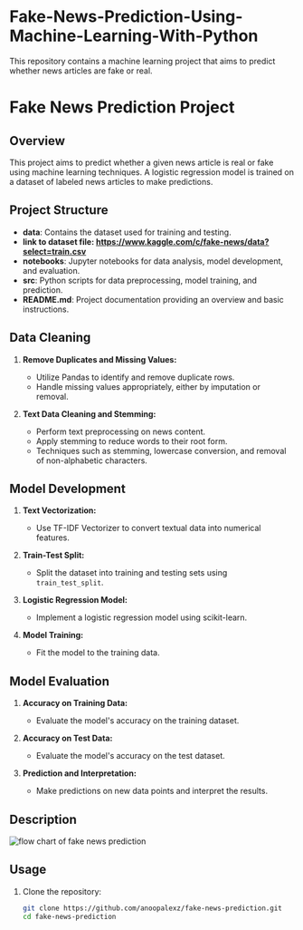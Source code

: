 # Fake-News-Prediction-Using-Machine-Learning-With-Python
This repository contains a machine learning project that aims to predict whether news articles are fake or real.
# Fake News Prediction Project

## Overview
This project aims to predict whether a given news article is real or fake using machine learning techniques. A logistic regression model is trained on a dataset of labeled news articles to make predictions.

## Project Structure
- **data**: Contains the dataset used for training and testing.
- **link to dataset file: https://www.kaggle.com/c/fake-news/data?select=train.csv**
- **notebooks**: Jupyter notebooks for data analysis, model development, and evaluation.
- **src**: Python scripts for data preprocessing, model training, and prediction.
- **README.md**: Project documentation providing an overview and basic instructions.

## Data Cleaning

1. **Remove Duplicates and Missing Values:**
   - Utilize Pandas to identify and remove duplicate rows.
   - Handle missing values appropriately, either by imputation or removal.

2. **Text Data Cleaning and Stemming:**
   - Perform text preprocessing on news content.
   - Apply stemming to reduce words to their root form.
   - Techniques such as stemming, lowercase conversion, and removal of non-alphabetic characters.

## Model Development

1. **Text Vectorization:**
   - Use TF-IDF Vectorizer to convert textual data into numerical features.

2. **Train-Test Split:**
   - Split the dataset into training and testing sets using `train_test_split`.

3. **Logistic Regression Model:**
   - Implement a logistic regression model using scikit-learn.

4. **Model Training:**
   - Fit the model to the training data.

## Model Evaluation

1. **Accuracy on Training Data:**
   - Evaluate the model's accuracy on the training dataset.

2. **Accuracy on Test Data:**
   - Evaluate the model's accuracy on the test dataset.

3. **Prediction and Interpretation:**
   - Make predictions on new data points and interpret the results.

## Description
![flow chart of fake news prediction](https://github.com/anoopalexz/Fake-News-Prediction-Using-Machine-Learning-With-Python/assets/99873291/1b57a976-99d0-4ec8-a18a-75f2a9b6e404)

## Usage
1. Clone the repository:
   ```bash
   git clone https://github.com/anoopalexz/fake-news-prediction.git
   cd fake-news-prediction
